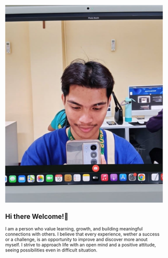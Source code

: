 ![Design and Development](ba402450-0061-4153-8771-ae7b93fb3841.jpeg)

## Hi there Welcome!👋

I am a person who value learning, growth, and building meaningful connections with others. I believe that every experience, wether a success or a challenge, is an opportunity to improve and discover more anout myself. I strive to approach life with an open mind and a positive attitude, seeing possibilities even in difficult situation.
